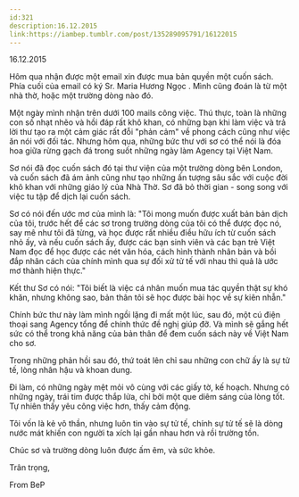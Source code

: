 ```yaml
---
id:321
description:16.12.2015
link:https://iambep.tumblr.com/post/135289095791/16122015
---
```


16.12.2015

Hôm qua nhận được một email xin được mua bản quyền một cuốn sách. Phía cuối
của email có ký Sr. Maria Hương Ngọc . Mình cũng đoán là từ một nhà thờ,
hoặc một trường dòng nào đó.

Một ngày mình nhận trên dưới 100 mails công việc. Thú thực, toàn là những
con số nhạt nhẽo và hồi đáp rất khô khan, có những bạn khi làm việc và trả
lời thư tạo ra một cảm giác rất đỗi "phản cảm" về phong cách cũng như việc
ăn nói với đối tác. Nhưng hôm qua, những bức thư với sơ có thể nói là đóa
hoa giữa rừng gạch đá trong suốt những ngày làm Agency tại Việt Nam.

Sơ nói đã đọc cuốn sách đó tại thư viện của một trường dòng bên London,
và cuốn sách đã ám ảnh cũng như tạo những ấn tượng sâu sắc với cuộc đời
khô khan với những giáo lý của Nhà Thờ. Sơ đã bỏ thời gian - song song với
việc tu tập để dịch lại cuốn sách.

Sơ có nói đến ước mơ của mình là: "Tôi mong muốn được xuất bản bản dịch
của tôi, trước hết để các sơ trong trường dòng của tôi có thể được đọc nó,
say mê như tôi đã từng, và học được rất nhiều điều hữu ích từ cuốn sách
nhỏ ấy, và nếu cuốn sách ấy, được các bạn sinh viên và các bạn trẻ Việt
Nam đọc để học được các nét văn hóa, cách hình thành nhân bản và bồi đắp
nhân cách của chính mình qua sự đối xử tử tế với nhau thì quả là ước mơ
thành hiện thực."

Kết thư Sơ có nói: "Tôi biết là việc cá nhân muốn mua tác quyền thật sự
khó khăn, nhưng không sao, bản thân tôi sẽ học được bài học về sự kiên nhẫn."

Chính bức thư này làm mình ngồi lặng đi mất một lúc, sau đó, một cú điện
thoại sang Agency tổng để chính thức đề nghị giúp đỡ. Và mình sẽ gắng hết
sức có thể trong khả năng của bản thân để đem cuốn sách này về Việt Nam
cho sơ.

Trong những phản hồi sau đó, thứ toát lên chỉ sau những con chữ ấy là sự
tử tế, lòng nhân hậu và khoan dung.

Đi làm, có những ngày mệt mỏi vô cùng với các giấy tờ, kế hoạch. Nhưng có
những ngày, trái tim được thắp lửa, chỉ bởi một que diêm sáng của lòng tốt.
Tự nhiên thấy yêu công việc hơn, thấy cảm động.

Tôi vốn là kẻ vô thần, nhưng luôn tin vào sự tử tế, chính sự tử tế sẽ là
dòng nước mát khiến con người ta xích lại gần nhau hơn và rồi trường tồn.

Chúc sơ và trường dòng luôn được ấm êm, và sức khỏe.

Trân trọng,

From BeP